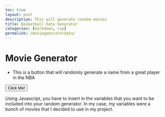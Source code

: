 ```yaml
---
toc: true
layout: post
description: This will generate random movies 
title: Basketball Data Generator
categories: [markdown, csp]
permalink: /moviegeneratordata/
---
```

# Movie Generator
- This is a button that will randomly generate a name from a great player in the NBA

<button id="1">Click Me!</button>
<p id="random"></p>

<script> 
var players = ["End Game" , "The Conjurinng", "The Avengers", "Thor", "Superman", "Iron Man", "Ant Man", "Insidious", "Green Lantern"]

var button = document.getElementById("1")
        var random2 = document.getElementById("random")
        button.onclick=function() {
            let random = players[Math.floor(Math.random()*players.length)];
            random2.innerHTML = random
        }
</script>

Using Javascript, you have to insert in the variables that you want to be included into your random generator. 
In my case, my variables were a bunch of movies that I decided to use in my project.
